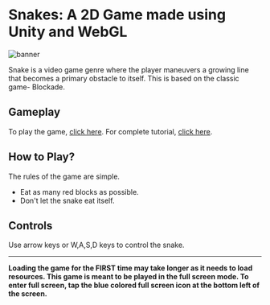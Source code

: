 # Snakes: A 2D Game made using Unity and WebGL

![banner](https://raw.githubusercontent.com/lightlessdays/img/main/galaxyshooter2d/Your%20paragraph%20text%20(1).png)

Snake is a video game genre where the player maneuvers a growing line that becomes a primary obstacle to itself. This is based on the classic game- Blockade.

## Gameplay

To play the game, [click here](https://lightlessdays.github.io/snakes/). For complete tutorial, [click here](https://lightlessdays.medium.com/making-classic-2d-games-in-unity-snake-8b6eebc4d868?source=friends_link&sk=2f0be2ccee57c4ae25599e9b3095d0a1).

## How to Play?

The rules of the game are simple.

- Eat as many red blocks as possible.
- Don't let the snake eat itself.

## Controls

Use arrow keys or W,A,S,D keys to control the snake.

<hr>
<b>Loading the game for the FIRST time may take longer as it needs to load resources. This game is meant to be played in the full screen mode. To enter full screen, tap the blue colored full screen icon at the bottom left of the screen.</b>

